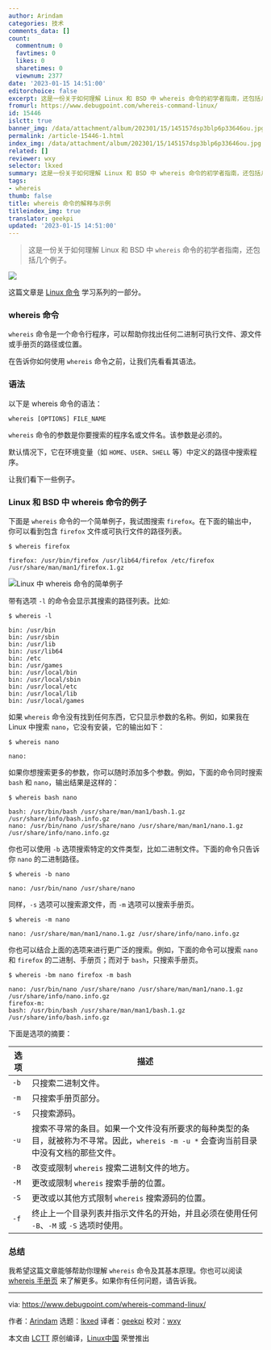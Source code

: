```yaml
---
author: Arindam
categories: 技术
comments_data: []
count:
  commentnum: 0
  favtimes: 0
  likes: 0
  sharetimes: 0
  viewnum: 2377
date: '2023-01-15 14:51:00'
editorchoice: false
excerpt: 这是一份关于如何理解 Linux 和 BSD 中 whereis 命令的初学者指南，还包括几个例子。
fromurl: https://www.debugpoint.com/whereis-command-linux/
id: 15446
islctt: true
banner_img: /data/attachment/album/202301/15/145157dsp3blp6p33646ou.jpg
permalink: /article-15446-1.html
index_img: /data/attachment/album/202301/15/145157dsp3blp6p33646ou.jpg.thumb.jpg
related: []
reviewer: wxy
selector: lkxed
summary: 这是一份关于如何理解 Linux 和 BSD 中 whereis 命令的初学者指南，还包括几个例子。
tags:
- whereis
thumb: false
title: whereis 命令的解释与示例
titleindex_img: true
translator: geekpi
updated: '2023-01-15 14:51:00'
---
```



> 
> 这是一份关于如何理解 Linux 和 BSD 中 `whereis` 命令的初学者指南，还包括几个例子。
> 
> 
> 


![](/data/attachment/album/202301/15/145157dsp3blp6p33646ou.jpg)


这篇文章是 [Linux 命令](https://www.debugpoint.com/categories/linux-commands) 学习系列的一部分。


### whereis 命令


`whereis` 命令是一个命令行程序，可以帮助你找出任何二进制可执行文件、源文件或手册页的路径或位置。


在告诉你如何使用 `whereis` 命令之前，让我们先看看其语法。


### 语法


以下是 whereis 命令的语法：



```
whereis [OPTIONS] FILE_NAME

```

`whereis` 命令的参数是你要搜索的程序名或文件名。该参数是必须的。


默认情况下，它在环境变量（如 `HOME`、`USER`、`SHELL` 等）中定义的路径中搜索程序。


让我们看下一些例子。


### Linux 和 BSD 中 whereis 命令的例子


下面是 `whereis` 命令的一个简单例子，我试图搜索 `firefox`。在下面的输出中，你可以看到包含 `firefox` 文件或可执行文件的路径列表。



```
$ whereis firefox

firefox: /usr/bin/firefox /usr/lib64/firefox /etc/firefox /usr/share/man/man1/firefox.1.gz

```

![Linux 中 whereis 命令的简单例子](/data/attachment/album/202301/15/145205b64cjbza54zpb4ll.jpg)


带有选项 `-l` 的命令会显示其搜索的路径列表。比如:



```
$ whereis -l

bin: /usr/bin
bin: /usr/sbin
bin: /usr/lib
bin: /usr/lib64
bin: /etc
bin: /usr/games
bin: /usr/local/bin
bin: /usr/local/sbin
bin: /usr/local/etc
bin: /usr/local/lib
bin: /usr/local/games

```

如果 `whereis` 命令没有找到任何东西，它只显示参数的名称。例如，如果我在 Linux 中搜索 `nano`，它没有安装，它的输出如下：



```
$ whereis nano

```


```
nano:

```

如果你想搜索更多的参数，你可以随时添加多个参数。例如，下面的命令同时搜索 `bash` 和 `nano`，输出结果是这样的：



```
$ whereis bash nano

bash: /usr/bin/bash /usr/share/man/man1/bash.1.gz /usr/share/info/bash.info.gz
nano: /usr/bin/nano /usr/share/nano /usr/share/man/man1/nano.1.gz /usr/share/info/nano.info.gz

```

你也可以使用 `-b` 选项搜索特定的文件类型，比如二进制文件。下面的命令只告诉你 `nano` 的二进制路径。



```
$ whereis -b nano

nano: /usr/bin/nano /usr/share/nano

```

同样，`-s` 选项可以搜索源文件，而 `-m` 选项可以搜索手册页。



```
$ whereis -m nano

nano: /usr/share/man/man1/nano.1.gz /usr/share/info/nano.info.gz

```

你也可以结合上面的选项来进行更广泛的搜索。例如，下面的命令可以搜索 `nano` 和 `firefox` 的二进制、手册页；而对于 `bash`，只搜索手册页。



```
$ whereis -bm nano firefox -m bash

nano: /usr/bin/nano /usr/share/nano /usr/share/man/man1/nano.1.gz /usr/share/info/nano.info.gz
firefox-m:
bash: /usr/bin/bash /usr/share/man/man1/bash.1.gz /usr/share/info/bash.info.gz

```

下面是选项的摘要：




| 选项 | 描述 |
| --- | --- |
| `-b` | 只搜索二进制文件。 |
| `-m` | 只搜索手册页部分。 |
| `-s` | 只搜索源码。 |
| `-u` | 搜索不寻常的条目。如果一个文件没有所要求的每种类型的条目，就被称为不寻常。因此，`whereis -m -u *` 会查询当前目录中没有文档的那些文件。 |
| `-B` | 改变或限制 `whereis` 搜索二进制文件的地方。 |
| `-M` | 更改或限制 `whereis` 搜索手册的位置。 |
| `-S` | 更改或以其他方式限制 `whereis` 搜索源码的位置。 |
| `-f` | 终止上一个目录列表并指示文件名的开始，并且必须在使用任何 `-B`、`-M` 或 `-S` 选项时使用。 |


### 总结


我希望这篇文章能够帮助你理解 `whereis` 命令及其基本原理。你也可以阅读 [whereis 手册页](https://linux.die.net/man/1/whereis) 来了解更多。如果你有任何问题，请告诉我。




---


via: <https://www.debugpoint.com/whereis-command-linux/>


作者：[Arindam](https://www.debugpoint.com/author/admin1/) 选题：[lkxed](https://github.com/lkxed) 译者：[geekpi](https://github.com/geekpi) 校对：[wxy](https://github.com/wxy)


本文由 [LCTT](https://github.com/LCTT/TranslateProject) 原创编译，[Linux中国](https://linux.cn/) 荣誉推出